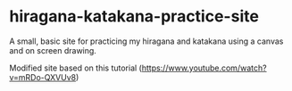 # hiragana-katakana-practice-site
A small, basic site for practicing my hiragana and katakana using a canvas and on screen drawing.

Modified site based on this tutorial (https://www.youtube.com/watch?v=mRDo-QXVUv8)
